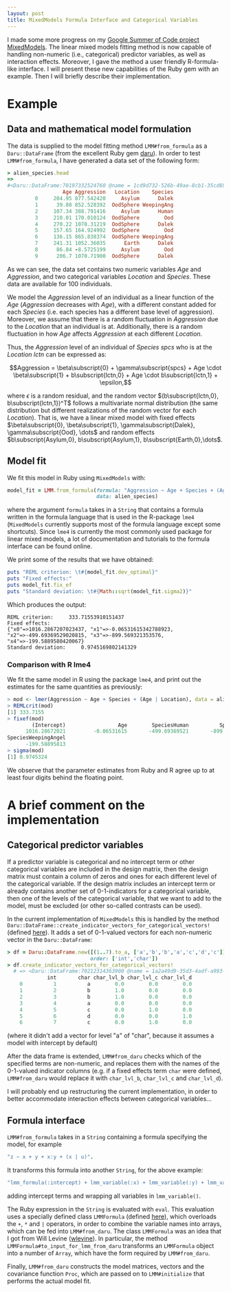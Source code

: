 ```yaml
---
layout: post
title: MixedModels Formula Interface and Categorical Variables
---
```


I made some more progress on my [Google Summer of Code project MixedModels](https://github.com/agisga/MixedModels). The linear mixed models fitting method is now capable of handling non-numeric (i.e., categorical) predictor variables, as well as interaction effects. Moreover, I gave the method a user friendly R-formula-like interface. I will present these new capabilities of the Ruby gem with an example. Then I will briefly describe their implementation.

# Example

## Data and mathematical model formulation

The data is supplied to the model fitting method `LMM#from_formula` as a `Daru::DataFrame` (from the excellent Ruby gem [daru](https://github.com/v0dro/daru.git)). In order to test `LMM#from_formula`, I have generated a data set of the following form:

```ruby
> alien_species.head
=> 
#<Daru::DataFrame:70197332524760 @name = 1cd9d732-526b-49ae-8cb1-35cd69541c87 @size = 10>
                  Age Aggression   Location    Species 
         0     204.95 877.542420     Asylum      Dalek 
         1      39.88 852.528392  OodSphere WeepingAng 
         2     107.34 388.791416     Asylum      Human 
         3     210.01 170.010124  OodSphere        Ood 
         4     270.22 1078.31219  OodSphere      Dalek 
         5     157.65 164.924992  OodSphere        Ood 
         6     136.15 865.838374  OodSphere WeepingAng 
         7     241.31 1052.36035      Earth      Dalek 
         8      86.84 -8.5725199     Asylum        Ood 
         9      206.7 1070.71900  OodSphere      Dalek 
```

As we can see, the data set contains two numeric variables *Age* and *Aggression*, and two categorical variables *Location* and *Species*. These data are available for 100 individuals.

We model the *Aggression* level of an individual as a linear function of the *Age* (*Aggression* decreases with *Age*), with a different constant added for each *Species* (i.e. each species has a different base level of aggression). Moreover, we assume that there is a random fluctuation in *Aggression* due to the *Location* that an individual is at. Additionally, there is a random fluctuation in how *Age* affects *Aggression* at each different *Location*. 

Thus, the *Aggression* level of an individual of *Species* $spcs$ who is at the *Location* $lctn$ can be expressed as:

$$Aggression = \beta\subscript{0} + \gamma\subscript{spcs} + Age \cdot \beta\subscript{1} + b\subscript{lctn,0} + Age \cdot b\subscript{lctn,1} + \epsilon,$$

where $\epsilon$ is a random residual, and the random vector $(b\subscript{lctn,0}, b\subscript{lctn,1})^T$ follows a multivariate normal distribution (the same distribution but different realizations of the random vector for each *Location*). That is, we have a linear mixed model with fixed effects $\beta\subscript{0}, \beta\subscript{1}, \gamma\subscript{Dalek}, \gamma\subscript{Ood}, \dots$ and random effects $b\subscript{Asylum,0}, b\subscript{Asylum,1}, b\subscript{Earth,0},\dots$.

## Model fit

We fit this model in Ruby using `MixedModels` with:

```ruby
model_fit = LMM.from_formula(formula: "Aggression ~ Age + Species + (Age | Location)", 
                             data: alien_species)
```

where the argument `formula` takes in a `String` that contains a formula written in the formula language that is used in the R-package `lme4` (`MixedModels` currently supports most of the formula language except some shortcuts). Since `lme4` is currently the most commonly used package for linear mixed models, a lot of documentation and tutorials to the formula interface can be found online. 

We print some of the results that we have obtained:

```ruby
puts "REML criterion: \t#{model_fit.dev_optimal}"
puts "Fixed effects:"
puts model_fit.fix_ef
puts "Standard deviation: \t#{Math::sqrt(model_fit.sigma2)}"
```

Which produces the output:

```
REML criterion: 	333.71553910151437
Fixed effects:
{"x0"=>1016.2867207023437, "x1"=>-0.06531615342788923, 
"x2"=>-499.69369529020815, "x3"=>-899.569321353576, 
"x4"=>-199.5889580420067}
Standard deviation: 	0.9745169802141329
```

### Comparison with R lme4

We fit the same model in R using the package `lme4`, and print out the estimates for the same quantities as previously:

```R
> mod <- lmer(Aggression ~ Age + Species + (Age | Location), data = alien.species)
> REMLcrit(mod)
[1] 333.7155
> fixef(mod)
        (Intercept)                 Age        SpeciesHuman          SpeciesOod 
      1016.28672021         -0.06531615       -499.69369521       -899.56932076 
SpeciesWeepingAngel 
      -199.58895813 
> sigma(mod)
[1] 0.9745324
```

We observe that the parameter estimates from Ruby and R agree up to at least four digits behind the floating point. 

# A brief comment on the implementation

## Categorical predictor variables

If a predictor variable is categorical and no intercept term or other categorical variables are included in the design matrix, then the design matrix must contain a column of zeros and ones for each different level of the categorical variable. If the design matrix includes an intercept term or already contains another set of 0-1-indicators for a categorical variable, then one of the levels of the categorical variable, that we want to add to the model, must be excluded (or other so-called contrasts can be used).

In the current implementation of `MixedModels` this is handled by the method `Daru::DataFrame::create_indicator_vectors_for_categorical_vectors!` (defined [here](https://github.com/agisga/MixedModels/blob/master/lib/MixedModels/daru_methods.rb#L90)). It adds a set of 0-1-valued vectors for each non-numeric vector in the `Daru::DataFrame`:

```ruby
> df = Daru::DataFrame.new([(1..7).to_a, ['a','b','b','a','c','d','c']],
                           order: ['int','char']) 
> df.create_indicator_vectors_for_categorical_vectors!
  # => <Daru::DataFrame:70212314363900 @name = 1a2a49d9-35d3-4adf-a993-5266d7d79442 @size = 7>
             int       char char_lvl_b char_lvl_c char_lvl_d 
    0          1          a        0.0        0.0        0.0 
    1          2          b        1.0        0.0        0.0 
    2          3          b        1.0        0.0        0.0 
    3          4          a        0.0        0.0        0.0 
    4          5          c        0.0        1.0        0.0 
    5          6          d        0.0        0.0        1.0 
    6          7          c        0.0        1.0        0.0
```

(where it didn't add a vector for level "a" of "char", because it assumes a model with intercept by default)

After the data frame is extended, `LMM#from_daru` checks which of the specified terms are non-numeric, and replaces them with the names of the 0-1-valued indicator columns (e.g. if a fixed effects term `char` were defined, `LMM#from_daru` would replace it with `char_lvl_b`, `char_lvl_c` and `char_lvl_d`).

I will probably end up restructuring the current implementation, in order to better accommodate interaction effects between categorical variables...

## Formula interface

`LMM#from_formula` takes in a `String` containing a formula specifying the model, for example 

```ruby
"z ~ x + y + x:y + (x | u)".
```

It transforms this formula into another `String`, for the above example:

```ruby
"lmm_formula(:intercept) + lmm_variable(:x) + lmm_variable(:y) + lmm_variable(:x) * lmm_variable(:y) + (lmm_variable(:intercept) + lmm_variable(:x) | lmm_variable(:u)))",
```

adding intercept terms and wrapping all variables in `lmm_variable()`.

The Ruby expression in the `String` is evaluated with `eval`. This evaluation uses a specially defined class `LMMFormula` (defined [here](https://github.com/agisga/MixedModels/blob/master/lib/MixedModels/LMMFormula.rb)), which overloads the `+`, `*` and `|` operators, in order to combine the variable names into arrays, which can be fed into `LMM#from_daru`. The class `LMMFormula` was an idea that I got from Will Levine ([wlevine](https://github.com/wlevine)). In particular, the method `LMMFormula#to_input_for_lmm_from_daru` transforms an `LMMFormula` object into a number of `Array`, which have the form required by `LMM#from_daru`.

Finally, `LMM#from_daru` constructs the model matrices, vectors and the covariance function `Proc`, which are passed on to `LMM#initialize` that performs the actual model fit.
